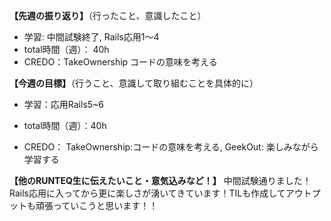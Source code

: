 **【先週の振り返り】**（行ったこと、意識したこと）  
- 学習: 中間試験終了, Rails応用1〜4
- total時間（週）：  40h
- CREDO：TakeOwnership コードの意味を考える

**【今週の目標】**（行うこと、意識して取り組むことを具体的に）  
* 学習：応用Rails5~6
+ total時間（週）：40h
- CREDO： TakeOwnership:コードの意味を考える, GeekOut: 楽しみながら学習する 

**【他のRUNTEQ生に伝えたいこと・意気込みなど！】**
中間試験通りました！Rails応用に入ってから更に楽しさが湧いてきています！TILも作成してアウトプットも頑張っていこうと思います！！